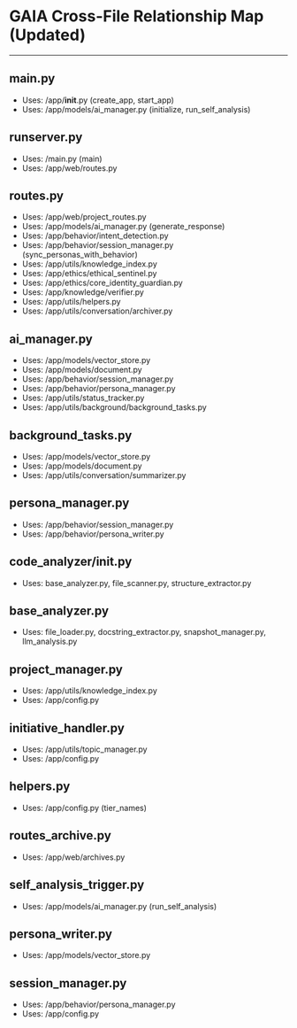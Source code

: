 # GAIA Cross-File Relationship Map (Updated)

---

## main.py
- Uses: /app/__init__.py (create_app, start_app)
- Uses: /app/models/ai_manager.py (initialize, run_self_analysis)

## runserver.py
- Uses: /main.py (main)
- Uses: /app/web/routes.py

## routes.py
- Uses: /app/web/project_routes.py
- Uses: /app/models/ai_manager.py (generate_response)
- Uses: /app/behavior/intent_detection.py
- Uses: /app/behavior/session_manager.py (sync_personas_with_behavior)
- Uses: /app/utils/knowledge_index.py
- Uses: /app/ethics/ethical_sentinel.py
- Uses: /app/ethics/core_identity_guardian.py
- Uses: /app/knowledge/verifier.py
- Uses: /app/utils/helpers.py
- Uses: /app/utils/conversation/archiver.py

## ai_manager.py
- Uses: /app/models/vector_store.py
- Uses: /app/models/document.py
- Uses: /app/behavior/session_manager.py
- Uses: /app/behavior/persona_manager.py
- Uses: /app/utils/status_tracker.py
- Uses: /app/utils/background/background_tasks.py

## background_tasks.py
- Uses: /app/models/vector_store.py
- Uses: /app/models/document.py
- Uses: /app/utils/conversation/summarizer.py

## persona_manager.py
- Uses: /app/behavior/session_manager.py
- Uses: /app/behavior/persona_writer.py

## code_analyzer/__init__.py
- Uses: base_analyzer.py, file_scanner.py, structure_extractor.py

## base_analyzer.py
- Uses: file_loader.py, docstring_extractor.py, snapshot_manager.py, llm_analysis.py

## project_manager.py
- Uses: /app/utils/knowledge_index.py
- Uses: /app/config.py

## initiative_handler.py
- Uses: /app/utils/topic_manager.py
- Uses: /app/config.py

## helpers.py
- Uses: /app/config.py (tier_names)

## routes_archive.py
- Uses: /app/web/archives.py

## self_analysis_trigger.py
- Uses: /app/models/ai_manager.py (run_self_analysis)

## persona_writer.py
- Uses: /app/models/vector_store.py

## session_manager.py
- Uses: /app/behavior/persona_manager.py
- Uses: /app/config.py
